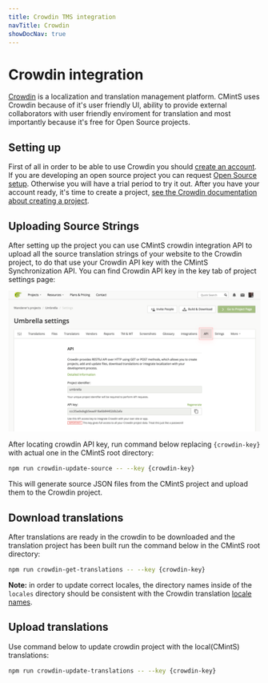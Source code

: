 ```yaml
---
title: Crowdin TMS integration
navTitle: Crowdin
showDocNav: true
---
```


# Crowdin integration

[Crowdin](https://crowdin.com/) is a localization and translation management
platform. CMintS uses Crowdin because of it's user friendly UI, ability to
provide external collaborators with user friendly enviroment for translation and
most importantly because it's free for Open Source projects.

## Setting up

First of all in order to be able to use Crowdin you should [create an
account](https://crowdin.com/join). If you are developing an open source project
you can request [Open Source
setup](https://crowdin.com/page/open-source-project-setup-request). Otherwise
you will have a trial period to try it out. After you have your account ready,
it's time to create a project, [see the Crowdin documentation about creating a
project](https://support.crowdin.com/creating-project/).


## Uploading Source Strings

After setting up the project you can use CMintS crowdin integration API to
upload all the source translation strings of your website to the Crowdin
project, to do that use your Crowdin API key with the CMintS Synchronization
API. You can find Crowdin API key in the  key tab of project settings page:

![Crowdin api location](/images/crowdin-key.png)

After locating crowdin API key, run command below replacing `{crowdin-key}` with
actual one in the CMintS root directory:

```bash
npm run crowdin-update-source -- --key {crowdin-key}
```

This will generate source JSON files from the CMintS project and upload them to
the Crowdin project.

## Download translations

After translations are ready in the crowdin to be downloaded and the translation
project has been built run the command below in the CMintS root directory:

```bash
npm run crowdin-get-translations -- --key {crowdin-key}
```

**Note:** in order to update correct locales, the directory names inside of the
`locales` directory should be consistent with the Crowdin translation [locale
names](https://support.crowdin.com/api/language-codes/).

## Upload translations

Use command below to update crowdin project with the local(CMintS) translations:

```bash
npm run crowdin-update-translations -- --key {crowdin-key}
```
